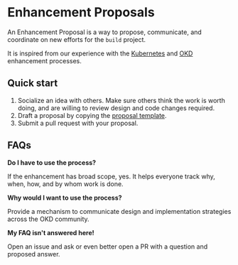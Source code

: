 # Enhancement Proposals

An Enhancement Proposal is a way to propose, communicate, and coordinate on new efforts for the `build` project.

It is inspired from our experience with the
[Kubernetes](https://github.com/kubernetes/enhancements/blob/master/keps/README.md) and
[OKD](https://github.com/openshift/enhancements/blob/master/guidelines/README.md) enhancement
processes.

## Quick start

1. Socialize an idea with others. Make sure others think the work is worth doing, and are willing to review design and code changes required.
2. Draft a proposal by copying the [proposal template](/docs/proposals/guidelines/proposal-template.md).
3. Submit a pull request with your proposal.

## FAQs

**Do I have to use the process?**

If the enhancement has broad scope, yes.  It helps everyone track why, when, how, and by whom work is done.

**Why would I want to use the process?**

Provide a mechanism to communicate design and implementation strategies across the OKD community.

**My FAQ isn't answered here!**

Open an issue and ask or even better open a PR with a question and proposed answer.
